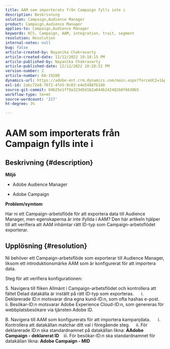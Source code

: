 ```yaml
---
title: AAM som importerats från Campaign fylls inte i
description: Beskrivning
solution: Campaign,Audience Manager
product: Campaign,Audience Manager
applies-to: Campaign,Audience Manager
keywords: KCS, Campaign, AAM, integration, trait, segment
resolution: Resolution
internal-notes: null
bug: false
article-created-by: Nayanika Chakravarty
article-created-date: 12/12/2022 10:18:15 PM
article-published-by: Nayanika Chakravarty
article-published-date: 12/12/2022 10:28:52 PM
version-number: 2
article-number: KA-19100
dynamics-url: https://adobe-ent.crm.dynamics.com/main.aspx?forceUCI=1&pagetype=entityrecord&etn=knowledgearticle&id=c873c2d9-6a7a-ed11-81ac-6045bd006b25
exl-id: 2abc72e8-76f2-4fe5-9c03-e4e5488fb1b0
source-git-commit: 04625e1ff9a323d5d1b2a044b242482b0f6630b5
workflow-type: tm+mt
source-wordcount: '217'
ht-degree: 3%

---
```


# AAM som importerats från Campaign fylls inte i

## Beskrivning {#description}


<b>Miljö</b>

- Adobe Audience Manager

- Adobe Campaign

<b>Problem/symtom</b>

Har ni ett Campaign-arbetsflöde för att exportera data till Audience Manager, men egenskaperna är inte ifyllda i AAM? Den här artikeln hjälper till att verifiera att AAM inhämtar rätt ID-typ som Campaign-arbetsflödet exporterar.


## Upplösning {#resolution}


Ni behöver ett Campaign-arbetsflöde som exporterar till Audience Manager, liksom ett introduktionsmärke AAM som är konfigurerat för att importera data. 

Steg för att verifiera konfigurationen:

S. Navigera till fliken Allmänt i Campaign-arbetsflödet och kontrollera att fältet Delad datakälla är inställt på rätt ID-typ som exporteras.
     i. Deklarerade ID:n motsvarar dina egna kund-ID:n, som ofta hashas e-post.
    ii. Besökar-ID:n motsvarar Adobe Experience Cloud-ID:n, som genereras för webbplatsbesökare via tjänsten Adobe ID.

B. Navigera till AAM som konfigurerats för att importera kampanjdata.
     i. Kontrollera att datakällan matchar ditt val i föregående steg.
    ii. För deklarerade ID:n ska standardnamnet på datakällan likna: <b>A</b><b>Adobe Campaign - deklarerat ID
 </b>  iii. För besökar-ID:n ska standardnamnet för datakällan likna: <b>Adobe Campaign - MID</b>
